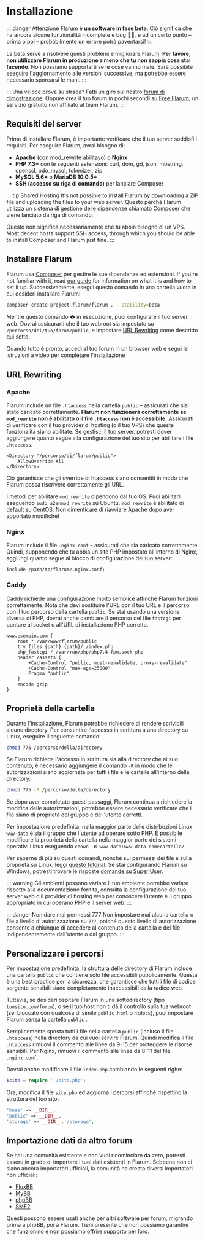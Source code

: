 # Installazione

::: danger Attenzione Flarum è **un software in fase beta**. Ciò significa che ha ancora alcune funzionalità incomplete e bug 🐛🐞, e ad un certo punto – prima o poi – probabilmente un errore potrà paventarsi! 💥

La beta serve a risolvere questi problemi e migliorare Flarum. **Per favore, non utilizzare Flarum in produzione a meno che tu non sappia cosa stai facendo**. Non possiamo supportarti se le cose vanno male. Sarà possibile eseguire l'aggiornamento alle versioni successive, ma potrebbe essere necessario sporcarsi le mani. :::

::: Una veloce prova su strada? Fatti un giro sul nostro [forum di dimostrazione](https://discuss.flarum.org/d/21101). Oppure crea il tuo forum in pochi secondi su [Free Flarum](https://www.freeflarum.com), un servizio gratuito non affiliato al team Flarum. :::

## Requisiti del server

Prima di installare Flarum, è importante verificare che il tuo server soddisfi i requisiti. Per eseguire Flarum, avrai bisogno di:

* **Apache** (con mod\_rewrite abilitayo) o **Nginx**
* **PHP 7.3+** con le seguenti estensioni: curl, dom, gd, json, mbstring, openssl, pdo\_mysql, tokenizer, zip
* **MySQL 5.6+** o **MariaDB 10.0.5+**
* **SSH (accesso su riga di comando)** per lanciare Composer

::: tip Shared Hosting It's not possible to install Flarum by downloading a ZIP file and uploading the files to your web server. Questo perché Flarum utilizza un sistema di gestione delle dipendenze chiamato [Composer](https://getcomposer.org) che viene lanciato da riga di comando.

Questo non significa necessariamente che tu abbia bisogno di un VPS. Most decent hosts support SSH access, through which you should be able to install Composer and Flarum just fine. :::

## Installare Flarum

Flarum usa [Composer](https://getcomposer.org) per gestire le sue dipendenze ed estensioni. If you're not familiar with it, read [our guide](composer.md) for information on what it is and how to set it up. Successivamente, esegui questo comando in una cartella vuota in cui desideri installare Flarum:

```bash
composer create-project flarum/flarum . --stability=beta
```

Mentre questo comando � in esecuzione, puoi configurare il tuo server web. Dovrai assicurarti che il tuo webroot sia impostato su `/percorso/del/tuo/forum/public`, e impostare [URL Rewriting](#url-rewriting) come descritto qui sotto.

Quando tutto è pronto, accedi al tuo forum in un browser web e segui le istruzioni a video per completare l'installazione

## URL Rewriting

### Apache

Flarum include un file `.htaccess` nella cartella `public` – assicurati che sia stato caricato correttamente. **Flarum non funzionerà correttamente se  `mod_rewrite` non è abilitato o il file `.htaccess` non è accessibile.** Assicurati di verificare con il tuo provider di hosting (o il tuo VPS) che queste funzionalità siano abilitate. Se gestisci il tuo server, potresti dover aggiungere quanto segue alla configurazione del tuo sito per abilitare i file `.htaccess`.

```
<Directory "/percorso/di/flarum/public">
    AllowOverride All
</Directory>
```

Ciò garantisce che gli override di htaccess siano consentiti in modo che Flarum possa riscrivere correttamente gli URL.

I metodi per abilitare `mod_rewrite` dipendono dal tuo OS. Puoi abilitarli eseguendo `sudo a2enmod rewrite` su Ubuntu. `mod_rewrite` è abilitato di default su CentOS. Non dimenticare di riavviare Apache dopo aver apportato modifiche!

### Nginx

Flarum include il file `.nginx.conf` – assicurati che sia caricato correttamente. Quindi, supponendo che tu abbia un sito PHP impostato all'interno di Nginx, aggiungi quanto segue al blocco di configurazione del tuo server:

```nginx
include /path/to/flarum/.nginx.conf;
```

### Caddy

Caddy richiede una configurazione molto semplice affinché Flarum funzioni correttamente. Nota che devi sostituire l'URL con il tuo URL e il percorso con il tuo percorso della cartella `public`. Se stai usando una versione diversa di PHP, dovrai anche cambiare il percorso del file `fastcgi` per puntare al socket o all'URL di installazione PHP corretto.

```
www.esempio.com {
    root * /var/www/flarum/public
    try_files {path} {path}/ /index.php
    php_fastcgi / /var/run/php/php7.4-fpm.sock php
    header /assets {
        +Cache-Control "public, must-revalidate, proxy-revalidate"
        +Cache-Control "max-age=25000"
        Pragma "public" 
    }
    encode gzip
}
```
## Proprietà della cartella

Durante l'installazione, Flarum potrebbe richiedere di rendere scrivibili alcune directory. Per consentire l'accesso in scrittura a una directory su Linux, eseguire il seguente comando:

```bash
chmod 775 /percorso/della/directory
```

Se Flarum richiede l'accesso in scrittura sia alla directory che al suo contenuto, è necessario aggiungere il comando `-R` in modo che le autorizzazioni siano aggiornate per tutti i file e le cartelle all'interno della directory:

```bash
chmod 775 -R /percorso/della/directory
```

Se dopo aver completato questi passaggi, Flarum continua a richiedere la modifica delle autorizzazioni, potrebbe essere necessario verificare che i file siano di proprietà del gruppo e dell'utente corretti.

Per impostazione predefinita, nella maggior parte delle distribuzioni Linux `www-data` è sia il gruppo che l'utente ad operare sotto PHP. È possibile modificare la proprietà della cartella nella maggior parte dei sistemi operativi Linux eseguendo `chown -R www-data:www-data nomecartella/`.

Per saperne di più su questi comandi, nonché sui permessi dei file e sulla proprietà su Linux, leggi [questo tutorial](https://www.thegeekdiary.com/understanding-basic-file-permissions-and-ownership-in-linux/). Se stai configurando Flarum su Windows, potresti trovare le risposte [domande su Super User](https://superuser.com/questions/106181/equivalent-of-chmod-to-change-file-permissions-in-windows).

::: warning Gli ambienti possono variare Il tuo ambiente potrebbe variare rispetto alla documentazione fornita, consulta la configurazione del tuo server web o il provider di hosting web per conoscere l'utente e il gruppo appropriato in cui operano PHP e il server web. :::

::: danger Non dare mai permessi 777 Non impostare mai alcuna cartella o file a livello di autorizzazione su `777`, poiché questo livello di autorizzazione consente a chiunque di accedere al contenuto della cartella e del file indipendentemente dall'utente o dal gruppo. :::

## Personalizzare i percorsi

Per impostazione predefinita, la struttura delle directory di Flarum include una cartella `public` che contiene solo file accessibili pubblicamente. Questa è una best practice per la sicurezza, che garantisce che tutti i file di codice sorgente sensibili siano completamente inaccessibili dalla radice web.

Tuttavia, se desideri ospitare Flarum in una sottodirectory (tipo `tuosito.com/forum`), o se il tuo host non ti dà il controllo sulla tua webroot (sei bloccato con qualcosa di simile `public_html` o `htdocs`), puoi impostare Flarum senza la cartella `public` .

Semplicemente sposta tutti i file nella cartella `public` (incluso il file `.htaccess`) nella directory da cui vuoi servire Flarum. Quindi modifica il file `.htaccess`  rimuovi il commento alle linee da 9-15 per proteggere le risorse sensibili. Per Nginx, rimuovi il commento alle linee da 8-11 del file `.nginx.conf`.

Dovrai anche modificare il file `index.php` cambiando le seguenti righe:

```php
$site = require './site.php';
```

 Ora, modifica il file `site.php` ed aggiorna i percorsi affinché rispettino la struttura del tuo sito:

```php
'base' => __DIR__,
'public' => __DIR__,
'storage' => __DIR__.'/storage',
```

## Importazione dati da altro forum

Se hai una comunità esistente e non vuoi ricominciare da zero, potresti essere in grado di importare i tuoi dati esistenti in Flarum. Sebbene non ci siano ancora importatori ufficiali, la comunità ha creato diversi importatori non ufficiali:

* [FluxBB](https://discuss.flarum.org/d/3867-fluxbb-to-flarum-migration-tool)
* [MyBB](https://discuss.flarum.org/d/5506-mybb-migrate-script)
* [phpBB](https://discuss.flarum.org/d/1117-phpbb-migrate-script-updated-for-beta-5)
* [SMF2](https://github.com/ItalianSpaceAstronauticsAssociation/smf2_to_flarum)

Questi possono essere usati anche per altri software per forum, migrando prima a phpBB, poi a Flarum. Tieni presente che non possiamo garantire che funzionino e non possiamo offrire supporto per loro.
